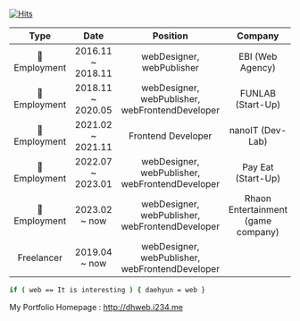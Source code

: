 [![Hits](https://hits.seeyoufarm.com/api/count/incr/badge.svg?url=https%3A%2F%2Fgithub.com%2Fwebcogy%2F&count_bg=%2379C83D&title_bg=%23555555&icon=&icon_color=%23E7E7E7&title=hits&edge_flat=false)](https://hits.seeyoufarm.com)

 
|    Type     |        Date        |                        Position                        |        Company        |
|:-------------:|:-----------------:|:-----------------------------------------------------:|:--------------------------:|
|🏢 Employment | 2016.11 ~ 2018.11 |              webDesigner, webPublisher             |      EBI (Web Agency)      |
|🏢 Employment | 2018.11 ~ 2020.05  | webDesigner, webPublisher, webFrontendDeveloper |      FUNLAB (Start-Up)     |
|🏢 Employment | 2021.02 ~ 2021.11 |                  Frontend Developer                  |      nanoIT (Dev-Lab)        |
|🏢 Employment | 2022.07 ~ 2023.01 |                  webDesigner, webPublisher, webFrontendDeveloper      |      Pay Eat (Start-Up)        |
|🏢 Employment | 2023.02 ~ now |                  webDesigner, webPublisher, webFrontendDeveloper      |      Rhaon Entertainment <br /> (game company)        |
| Freelancer   | 2019.04 ~ now        |   webDesigner,  webPublisher,  webFrontendDeveloper                      |                             |

```sh
if ( web == It is interesting ) { daehyun = web }
```

My Portfolio Homepage : http://dhweb.i234.me

